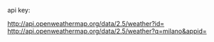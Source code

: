 api key: 

http://api.openweathermap.org/data/2.5/weather?id=
http://api.openweathermap.org/data/2.5/weather?q=milano&appid=
